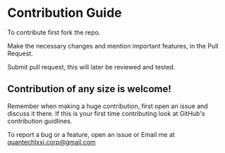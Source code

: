 # Contribution Guide
To contribute first fork the repo.

Make the necessary changes and mention important features, in the Pull Request.

Submit pull request, this will later be reviewed and tested.


## Contribution of any size is welcome!

Remember when making a huge contribution, first open an issue and discuss it there.
If this is your first time contributing look at GitHub's contribution guidlines.

To report a bug or a feature, open an issue or Email me at quantechlxxi.corp@gmail.com
